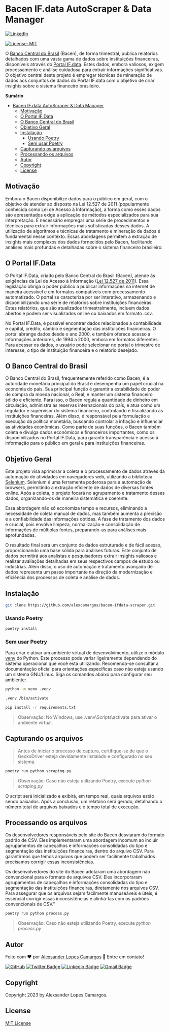 # Bacen IF.data AutoScraper & Data Manager

[![LinkedIn](https://img.shields.io/badge/%40alexcamargos-230A66C2?style=social&logo=LinkedIn&label=LinkedIn&color=white)](https://www.linkedin.com/in/alexcamargos)

[![License: MIT](https://img.shields.io/badge/License-MIT-green.svg)](LICENSE)

O [Banco Central do Brasil](https://www.bcb.gov.br/) (Bacen), de forma trimestral, publica relatórios detalhados com uma vasta gama de dados sobre instituições financeiras, disponíveis através do [Portal IF.data](https://www3.bcb.gov.br/ifdata/). Estes dados, embora valiosos, exigem processamento e análise cuidadosa para extrair informações significativas. O objetivo central deste projeto é empregar técnicas de mineração de dados aos conjuntos de dados do Portal IF.data com o objetivo de criar insights sobre o sistema financeiro brasileiro.

**Sumário**
- [Bacen IF.data AutoScraper \& Data Manager](#bacen-ifdata-autoscraper--data-manager)
  - [Motivação](#motivação)
  - [O Portal IF.Data](#o-portal-ifdata)
  - [O Banco Central do Brasil](#o-banco-central-do-brasil)
  - [Objetivo Geral](#objetivo-geral)
  - [Instalação](#instalação)
    - [Usando Poetry](#usando-poetry)
    - [Sem usar Poetry](#sem-usar-poetry)
  - [Capturando os arquivos](#capturando-os-arquivos)
  - [Processando os arquivos](#processando-os-arquivos)
  - [Autor](#autor)
  - [Copyright](#copyright)
  - [License](#license)

## Motivação

Embora o Bacen disponibilize dados para o público em geral, com o objetivo de atender ao disposto na Lei 12.527 de 2011 (popularmente conhecida como Lei de Acesso à Informação), a forma como esses dados são apresentados exige a aplicação de métodos especializados para sua interpretação. É necessário empregar uma série de procedimentos e técnicas para extrair informações mais sofisticadas desses dados. A utilização de algoritmos e técnicas de tratamento e mineração de dados é fundamental nesse contexto. Essas abordagens permitem a extração de insights mais complexos dos dados fornecidos pelo Bacen, facilitando análises mais profundas e detalhadas sobre o sistema financeiro brasileiro.

## O Portal IF.Data

O Portal IF.Data, criado pelo Banco Central do Brasil (Bacen), atende às exigências da Lei de Acesso à Informação ([Lei 12.527 de 2011](https://www.planalto.gov.br/ccivil_03/_ato2011-2014/2011/lei/l12527.htm)). Essa legislação obriga o poder público a publicar informações na internet de maneira acessível e em formatos compatíveis com processamento automatizado. O portal se caracteriza por ser interativo, armazenando e disponibilizando uma série de relatórios sobre instituições financeiras. Estes relatórios, que são atualizados trimestralmente, incluem dados abertos e podem ser visualizados online ou baixados em formato .csv.

No Portal IF.Data, é possível encontrar dados relacionados a contabilidade e capital, crédito, câmbio e segmentação das instituições financeiras. O portal abrange dados desde o ano 2000, e também oferece acesso a informações anteriores, de 1994 a 2000, embora em formatos diferentes. Para acessar os dados, o usuário pode selecionar no portal o trimestre de interesse, o tipo de instituição financeira e o relatório desejado.

## O Banco Central do Brasil

O Banco Central do Brasil, frequentemente referido como Bacen, é a autoridade monetária principal do Brasil e desempenha um papel crucial na economia do país. Sua principal função é garantir a estabilidade do poder de compra da moeda nacional, o Real, e manter um sistema financeiro sólido e eficiente. Para isso, o Bacen regula a quantidade de dinheiro em circulação, administra as reservas internacionais do país, e atua como um regulador e supervisor do sistema financeiro, controlando e fiscalizando as instituições financeiras. Além disso, é responsável pela formulação e execução da política monetária, buscando controlar a inflação e influenciar as atividades econômicas. Como parte de suas funções, o Bacen também coleta e divulga dados econômicos e financeiros importantes, como os disponibilizados no Portal IF.Data, para garantir transparência e acesso à informação para o público em geral e para instituições financeiras.

## Objetivo Geral

Este projeto visa aprimorar a coleta e o processamento de dados através da automação de atividades em navegadores web, utilizando a biblioteca [Selenium](https://www.selenium.dev). Selenium é uma ferramenta poderosa para a automação de browsers, permitindo a extração eficiente de dados de diversas fontes online. Após a coleta, o projeto focará no agrupamento e tratamento desses dados, organizando-os de maneira sistemática e coerente. 

Essa abordagem não só economiza tempo e recursos, eliminando a necessidade de coleta manual de dados, mas também aumenta a precisão e a confiabilidade das informações obtidas. A fase de tratamento dos dados é crucial, pois envolve limpeza, normalização e consolidação de informações de múltiplas fontes, preparando-as para análises mais aprofundadas.

O resultado final será um conjunto de dados estruturado e de fácil acesso, proporcionando uma base sólida para análises futuras. Este conjunto de dados permitirá aos analistas e pesquisadores extrair insights valiosos e realizar avaliações detalhadas em seus respectivos campos de estudo ou indústrias. Além disso, o uso de automação e tratamento avançado de dados representa um passo importante na direção da modernização e eficiência dos processos de coleta e análise de dados.

## Instalação

```bash
git clone https://github.com/alexcamargos/bacen-ifdata-scraper.git
```

### Usando Poetry

```bash
poetry install
```

### Sem usar Poetry

Para criar e ativar um ambiente virtual de desenvolvimento, utilize o módulo [venv](https://docs.python.org/pt-br/3/library/venv.html) do Python. Este processo pode variar ligeiramente dependendo do sistema operacional que você está utilizando. Recomenda-se consultar a documentação oficial para orientações específicas caso não esteja usando um sistema GNU/Linux. Siga os comandos abaixo para configurar seu ambiente:

```bash
python -m venv .venv  

.venv /bin/activate

pip install -r requirements.txt
```

> Observação: No Windows, use .venv\Scripts\activate para ativar o ambiente virtual.

## Capturando os arquivos

> Antes de iniciar o processo de captura, certifique-se de que o GeckoDriver esteja devidamente instalado e configurado no seu sistema.

```bash
poetry run python scraping.py
```

> Observação: Caso não esteja utilizando Poetry, execute *python scraping.py*

O script será inicializado e exibirá, em tempo real, quais arquivos estão sendo baixados. Após a conclusão, um relatório será gerado, detalhando o número total de arquivos baixados e o tempo total de execução.

## Processando os arquivos

Os desenvolvedores responsáveis pelo site do Bacen desviaram do formato padrão de CSV. Eles implementaram uma abordagem incomum ao incluir agrupamentos de cabeçalhos e informações consolidadas do tipo e segmentação das instituições financeiras, dentro do arquivo CSV. Para garantirmos que temos arquivos que podem ser facilmente trabalhados precisamos corrigir essas inconsistências.

Os desenvolvedores do site do Bacen adotaram uma abordagem não convencional para o formato de arquivos CSV. Eles incorporaram agrupamentos de cabeçalhos e informações consolidadas do tipo e segmentação das instituições financeiras, diretamente nos arquivos CSV. Para assegurar que os arquivos sejam facilmente manuseáveis e úteis, é essencial corrigir essas inconsistências e alinhá-las com os padrões convencionais de CSV."

```bash
poetry run python process.py
```

> Observação: Caso não esteja utilizando Poetry, execute *python process.py*

## Autor

Feito com :heart: por [Alexsander Lopes Camargos](https://github.com/alexcamargos) :wave: Entre em contato!

[![GitHub](https://img.shields.io/badge/-AlexCamargos-1ca0f1?style=flat-square&labelColor=1ca0f1&logo=github&logoColor=white&link=https://github.com/alexcamargos)](https://github.com/alexcamargos)
[![Twitter Badge](https://img.shields.io/badge/-@alcamargos-1ca0f1?style=flat-square&labelColor=1ca0f1&logo=twitter&logoColor=white&link=https://twitter.com/alcamargos)](https://twitter.com/alcamargos)
[![Linkedin Badge](https://img.shields.io/badge/-alexcamargos-1ca0f1?style=flat-square&logo=Linkedin&logoColor=white&link=https://www.linkedin.com/in/alexcamargos/)](https://www.linkedin.com/in/alexcamargos/)
[![Gmail Badge](https://img.shields.io/badge/-alcamargos@vivaldi.net-1ca0f1?style=flat-square&labelColor=1ca0f1&logo=Gmail&logoColor=white&link=mailto:alcamargos@vivaldi.net)](mailto:alcamargos@vivaldi.net)

## Copyright

Copyright 2023 by Alexsander Lopes Camargos.

## License

[MIT License](LICENSE)
